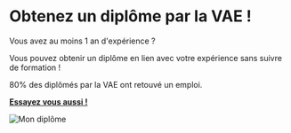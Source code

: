 # Obtenez un diplôme par la VAE !

Vous avez au moins 1 an d'expérience ?

Vous pouvez obtenir un diplôme en lien avec votre expérience sans suivre de formation !

80% des diplômés par la VAE ont retouvé un emploi.

**[Essayez vous aussi !](<%= @url %>)**

![Mon diplôme](<%= @image_url %>)